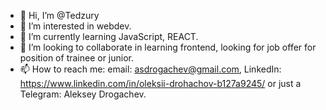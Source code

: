 - 👋 Hi, I’m @Tedzury
- 👀 I’m interested in webdev. 
- 🌱 I’m currently learning JavaScript, REACT.
- 💞️ I’m looking to collaborate in learning frontend, looking for job offer for position of trainee or junior.
- 📫 How to reach me: email: asdrogachev@gmail.com, LinkedIn: https://www.linkedin.com/in/oleksii-drohachov-b127a9245/ or just a Telegram: Aleksey Drogachev.

<!---
Tedzury/Tedzury is a ✨ special ✨ repository because its `README.md` (this file) appears on your GitHub profile.
You can click the Preview link to take a look at your changes.
--->
